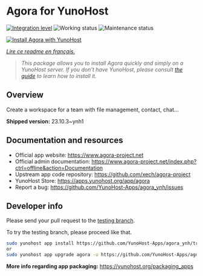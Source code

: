 <!--
N.B.: This README was automatically generated by https://github.com/YunoHost/apps/tree/master/tools/README-generator
It shall NOT be edited by hand.
-->

# Agora for YunoHost

[![Integration level](https://dash.yunohost.org/integration/agora.svg)](https://dash.yunohost.org/appci/app/agora) ![Working status](https://ci-apps.yunohost.org/ci/badges/agora.status.svg) ![Maintenance status](https://ci-apps.yunohost.org/ci/badges/agora.maintain.svg)

[![Install Agora with YunoHost](https://install-app.yunohost.org/install-with-yunohost.svg)](https://install-app.yunohost.org/?app=agora)

*[Lire ce readme en français.](./README_fr.md)*

> *This package allows you to install Agora quickly and simply on a YunoHost server.
If you don't have YunoHost, please consult [the guide](https://yunohost.org/#/install) to learn how to install it.*

## Overview

Create a workspace for a team with file management, contact, chat...

**Shipped version:** 23.10.3~ynh1
## Documentation and resources

* Official app website: <https://www.agora-project.net>
* Official admin documentation: <https://www.agora-project.net/index.php?ctrl=offline&action=Documentation>
* Upstream app code repository: <https://github.com/xech/agora-project>
* YunoHost Store: <https://apps.yunohost.org/app/agora>
* Report a bug: <https://github.com/YunoHost-Apps/agora_ynh/issues>

## Developer info

Please send your pull request to the [testing branch](https://github.com/YunoHost-Apps/agora_ynh/tree/testing).

To try the testing branch, please proceed like that.

``` bash
sudo yunohost app install https://github.com/YunoHost-Apps/agora_ynh/tree/testing --debug
or
sudo yunohost app upgrade agora -u https://github.com/YunoHost-Apps/agora_ynh/tree/testing --debug
```

**More info regarding app packaging:** <https://yunohost.org/packaging_apps>
